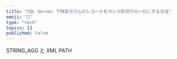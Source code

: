 ```yaml
---
title: "SQL Server で特定カラムのレコードをカンマ区切りの一行にする方法"
emoji: "💭"
type: "tech"
topics: []
published: false
---
```


STRING_AGG と XML PATH